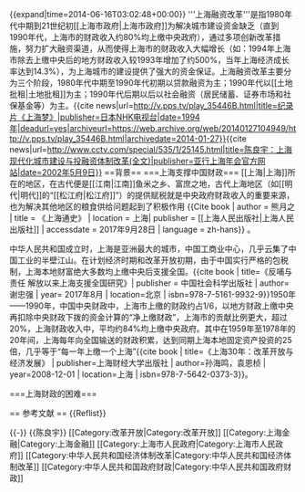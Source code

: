 {{expand|time=2014-06-16T03:02:48+00:00}}
'''上海融资改革'''是指1980年代中期到21世纪初[[上海市政府|上海市政府]]为解决城市建设资金缺乏（直到1990年代，上海市的财政收入约80%均上缴中央政府），通过多项创新改革措施，努力扩大融资渠道，从而使得上海市的财政收入大幅增长（如：1994年上海市除去上缴中央后的地方财政收入较1993年增加了约500%，当年上海经济成长率达到14.3%），为上海城市的建设提供了强大的资金保证。上海融资改革主要分为三个阶段，1980年代中期至1990年代初期以贷款融资为主；1990年代以[[土地批租|土地批租]]为主；1990年代后期以后以社会融资（居民储蓄、证券市场和社保基金等）为主。<ref>{{cite news|url=http://v.pps.tv/play_35446B.html|title=纪录片《上海梦》|publisher=日本NHK电视台|date=1994年|deadurl=yes|archiveurl=https://web.archive.org/web/20140127104949/http://v.pps.tv/play_35446B.html|archivedate=2014-01-27}}</ref><ref>{{cite news|url=http://www.cctv.com/special/535/1/25145.html|title=陈良宇：上海现代化城市建设与投融资体制改革(全文)|publisher=亚行上海年会官方网站|date=2002年5月9日}}</ref>
==背景==
===上海支撑中国财政===
[[上海|上海]]所在的地区，在古代便是[[江南|江南]]鱼米之乡、富庶之地，古代上海地区（如[[明代|明代]]的“[[松江府|松江府]]”）的提供赋税就是中央政府财政收入的重要来源，也为解决其他地区的粮食供给问题起到了积极作用<ref> {{Cite book | author = 熊月之 | title = 《上海通史》 | location = 上海| publisher = [[上海人民出版社|上海人民出版社]] | accessdate = 2017年9月28日 | language = zh-hans}} </ref>。

中华人民共和国成立时，上海是亚洲最大的城市，中国工商业中心，几乎云集了中国工业的半壁江山。在计划经济时期和改革开放初期，由于中国实行严格的包税制，上海本地财富绝大多数均上缴中央后支援全国。<ref name="fanbuyuzeren">{{cite book | title=《反哺与责任 解放以来上海支援全国研究》| publisher = 中国社会科学出版社 | author=谢忠强 | year= 2017年8月 | location=北京 | isbn=978-7-5161-9932-9}}</ref>1950年——1990年，中国中央财政中，上海市上缴的财政约占1/6，以地方财政上缴中央再扣除中央财政下拨的资金计算的“净上缴财政”，上海市的贡献比例更大，超过20%，上海财政收入中，平均约84%均上缴中央政府。其中在1959年至1978年的20年间，上海每年向全国输送的财政积累，达到同期上海本地固定资产投资的25倍，几乎等于“每一年上缴一个上海”<ref name="30nian">{{cite book | title=《上海30年：改革开放与经济发展》 | publisher=上海财经大学出版社 | author=孙海鸣，袁恩桢 | year=2008-12-01 | location=上海 | isbn=978-7-5642-0373-3}}</ref>。

===上海财政的困难===

== 参考文献 ==
{{Reflist}}

{{-}}
{{陈良宇}}
[[Category:改革开放|Category:改革开放]]
[[Category:上海金融|Category:上海金融]]
[[Category:上海市人民政府|Category:上海市人民政府]]
[[Category:中华人民共和国经济体制改革|Category:中华人民共和国经济体制改革]]
[[Category:中华人民共和国政府财政|Category:中华人民共和国政府财政]]